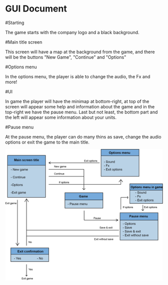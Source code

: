 # GUI Document

#Starting

The game starts with the company logo and a black background.

#Main title screen

This screen will have a map at the background from the game, and there will be the buttons "New Game", "Continue" and "Options"

#Options menu

In the options menu, the player is able to change the audio, the Fx and more!

#UI

In game the player will have the minimap at bottom-right, at top of the screen will appear some help and information about the game and in the top-right we have the pause menu.
Last but not least, the bottom part and the left will appear some information about your units.

#Pause menu

At the pause menu, the player can do many thins as save, change the audio options or exit the game to the main title.

![](https://github.com/LordUnicorn31/Kujo-Studios/blob/master/Docs/Design/UML_Menus.png)
